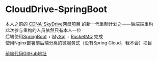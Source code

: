 # CloudDrive-SpringBoot

本人之前的 [CDNA-SkyDrive网盘项目](https://github.com/passerbyAEF/CDNA-SkyDrive-SpringBoot) 的新一代重制计划之——后端端重构\
此次参与重构的人员依然只有本人一位\
后端使用[SpringBoot](https://cn.vuejs.org/) + [MySql](https://www.mysql.com/) + [RocketMQ](https://github.com/apache/rocketmq) 完成\
使用Nginx部署前后端分离的微服务式（没有Spring Cloud，我不会）项目

[前端代码GitHub地址](https://github.com/passerbyAEF/CloudDrive-vue)